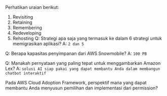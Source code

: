 Perhatikan uraian berikut:
 1. Revisiting
 2. Retaining
 3. Remembering
 4. Redeveloping
 5. Rehosting
Q: Strategi apa saja yang termasuk ke dalam 6 strategi untuk memigrasikan aplikasi?
A: `2 dan 5`

Q: Berapa kapasitas penyimpanan dari AWS Snowmobile?
A: `100 PB`

Q: Manakah pernyataan yang paling tepat untuk menggambarkan Amazon Lex?
A: `solusi AI siap pakai yang dapat membantu Anda dalam membangun chatbot interaktif`

Pada AWS Cloud Adoption Framework, perspektif mana yang dapat membantu Anda menyusun pemilihan dan implementasi dari permission?
